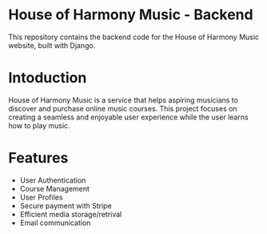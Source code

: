 # House of Harmony Music - Backend
This repository contains the backend code for the House of Harmony Music website, built with Django.

# Intoduction
House of Harmony Music is a service that helps aspiring musicians to discover and purchase online music courses. This project focuses on creating a seamless and enjoyable user experience while the user learns how to play music.

# Features
- User Authentication
- Course Management
- User Profiles
- Secure payment with Stripe
- Efficient media storage/retrival
- Email communication
